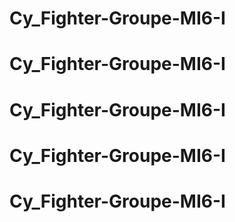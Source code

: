 # Cy_Fighter-Groupe-MI6-I
# Cy_Fighter-Groupe-MI6-I
# Cy_Fighter-Groupe-MI6-I
# Cy_Fighter-Groupe-MI6-I
# Cy_Fighter-Groupe-MI6-I
